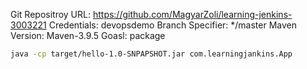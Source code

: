Git
Repositroy URL: https://github.com/MagyarZoli/learning-jenkins-3003221
Credentials: devopsdemo
Branch Specifier: */master
Maven Version: Maven-3.9.5
Goasl: package
```bash
java -cp target/hello-1.0-SNPAPSHOT.jar com.learningjankins.App
```